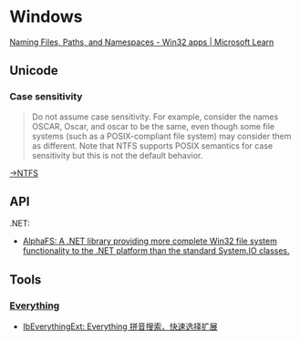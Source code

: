 # Windows
[Naming Files, Paths, and Namespaces - Win32 apps | Microsoft Learn](https://learn.microsoft.com/en-us/windows/win32/fileio/naming-a-file)

## Unicode
### Case sensitivity
> Do not assume case sensitivity. For example, consider the names OSCAR, Oscar, and oscar to be the same, even though some file systems (such as a POSIX-compliant file system) may consider them as different. Note that NTFS supports POSIX semantics for case sensitivity but this is not the default behavior.

[→NTFS](../Systems/NTFS/README.md#case-sensitivity)

## API
.NET:
- [AlphaFS: A .NET library providing more complete Win32 file system functionality to the .NET platform than the standard System.IO classes.](https://github.com/alphaleonis/AlphaFS/)

## Tools
### [Everything](https://www.voidtools.com/)
- [IbEverythingExt: Everything 拼音搜索、快速选择扩展](https://github.com/Chaoses-Ib/IbEverythingExt)